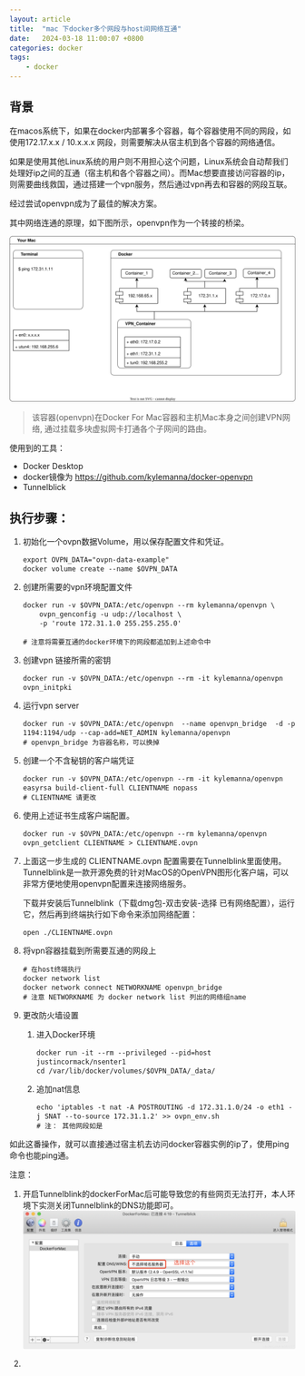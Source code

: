 ```yaml
---
layout: article
title:  "mac 下docker多个网段与host间网络互通"
date:   2024-03-18 11:00:07 +0800
categories: docker
tags: 
    - docker
---
```


## 背景

在macos系统下，如果在docker内部署多个容器，每个容器使用不同的网段，如使用172.17.x.x / 10.x.x.x 网段，则需要解决从宿主机到各个容器的网络通信。

如果是使用其他Linux系统的用户则不用担心这个问题，Linux系统会自动帮我们处理好ip之间的互通（宿主机和各个容器之间）。而Mac想要直接访问容器的ip，则需要曲线救国，通过搭建一个vpn服务，然后通过vpn再去和容器的网段互联。

经过尝试openvpn成为了最佳的解决方案。

其中网络连通的原理，如下图所示，openvpn作为一个转接的桥梁。

<img src="/assets/posts/202403/docker.mac.互通.svg">

> 该容器(openvpn)在Docker For Mac容器和主机Mac本身之间创建VPN网络, 通过挂载多块虚拟网卡打通各个子网间的路由。

使用到的工具：
- Docker Desktop
- docker镜像为 https://github.com/kylemanna/docker-openvpn
- Tunnelblick

## 执行步骤：
1. 初始化一个ovpn数据Volume，用以保存配置文件和凭证。
    ```
    export OVPN_DATA="ovpn-data-example"
    docker volume create --name $OVPN_DATA
    ```
1. 创建所需要的vpn环境配置文件
    ```
    docker run -v $OVPN_DATA:/etc/openvpn --rm kylemanna/openvpn \
        ovpn_genconfig -u udp://localhost \
        -p 'route 172.31.1.0 255.255.255.0'  

    # 注意将需要互通的docker环境下的网段都追加到上述命令中
    ```
1. 创建vpn 链接所需的密钥
   ```
   docker run -v $OVPN_DATA:/etc/openvpn --rm -it kylemanna/openvpn ovpn_initpki
   ```
1. 运行vpn server
    ```
    docker run -v $OVPN_DATA:/etc/openvpn  --name openvpn_bridge  -d -p 1194:1194/udp --cap-add=NET_ADMIN kylemanna/openvpn
    # openvpn_bridge 为容器名称，可以换掉
    ```
1. 创建一个不含秘钥的客户端凭证
    ```
    docker run -v $OVPN_DATA:/etc/openvpn --rm -it kylemanna/openvpn easyrsa build-client-full CLIENTNAME nopass
    # CLIENTNAME 请更改
    ```
1. 使用上述证书生成客户端配置。
   ```
   docker run -v $OVPN_DATA:/etc/openvpn --rm kylemanna/openvpn ovpn_getclient CLIENTNAME > CLIENTNAME.ovpn
   ```
1. 上面这一步生成的 CLIENTNAME.ovpn 配置需要在Tunnelblink里面使用。Tunnelblink是一款开源免费的针对MacOS的OpenVPN图形化客户端，可以非常方便地使用openvpn配置来连接网络服务。

    下载并安装后Tunnelblink（下载dmg包-双击安装-选择 已有网络配置），运行它，然后再到终端执行如下命令来添加网络配置：
    ```
    open ./CLIENTNAME.ovpn
    ```
1. 将vpn容器挂载到所需要互通的网段上
   ```
   # 在host终端执行
   docker network list
   docker network connect NETWORKNAME openvpn_bridge
   # 注意 NETWORKNAME 为 docker network list 列出的网络组name
   ```
1. 更改防火墙设置
   1. 进入Docker环境
        ```
        docker run -it --rm --privileged --pid=host justincormack/nsenter1
        cd /var/lib/docker/volumes/$OVPN_DATA/_data/
        ```
    2. 追加nat信息
        ```
        echo 'iptables -t nat -A POSTROUTING -d 172.31.1.0/24 -o eth1 -j SNAT --to-source 172.31.1.2' >> ovpn_env.sh
        # 注： 其他网段如是
        ```

如此这番操作，就可以直接通过宿主机去访问docker容器实例的ip了，使用ping命令也能ping通。

注意：
1. 开启Tunnelblink的dockerForMac后可能导致您的有些网页无法打开，本人环境下实测关闭Tunnelblink的DNS功能即可。
   <img src="/assets/posts/202403/openvpn.nodns.png">
   
2. 
